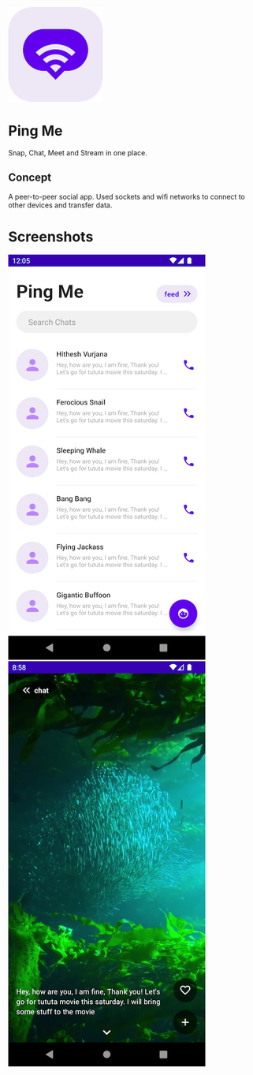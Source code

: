 ![alt text](https://github.com/Singularity-Coder/InstaChat/blob/main/assets/logo192.png)
# Ping Me
Snap, Chat, Meet and Stream in one place.

## Concept
A peer-to-peer social app. Used sockets and wifi networks to connect to other devices and transfer data.

# Screenshots
![alt text](https://github.com/Singularity-Coder/InstaChat/blob/main/assets/ss1.png)
![alt text](https://github.com/Singularity-Coder/InstaChat/blob/main/assets/ss2.png)